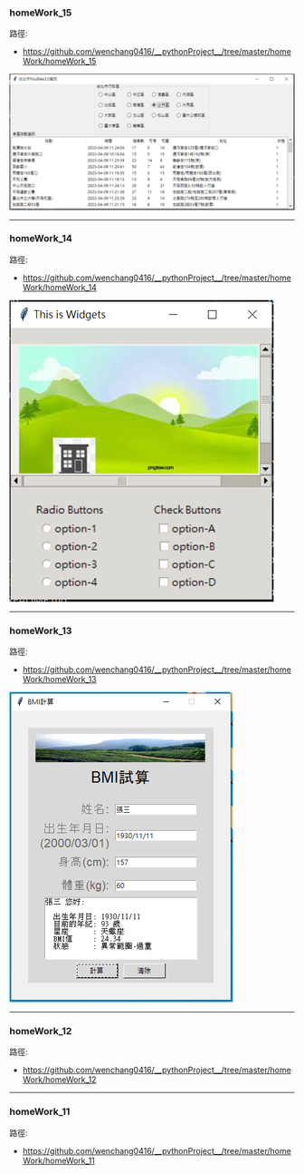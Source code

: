 ### homeWork_15
路徑:
- https://github.com/wenchang0416/__pythonProject__/tree/master/homeWork/homeWork_15

![產生圖片](./homeWork_15/images/homework_15_02.PNG)


---
### homeWork_14
路徑:
- https://github.com/wenchang0416/__pythonProject__/tree/master/homeWork/homeWork_14

![產生圖片](./homeWork_14/images/homework_14.PNG)

---
### homeWork_13
路徑:
- https://github.com/wenchang0416/__pythonProject__/tree/master/homeWork/homeWork_13

![產生圖片](./homeWork_13/images/homework_13.PNG)

---
### homeWork_12
路徑:
- https://github.com/wenchang0416/__pythonProject__/tree/master/homeWork/homeWork_12

---
### homeWork_11
路徑:
- https://github.com/wenchang0416/__pythonProject__/tree/master/homeWork/homeWork_11
